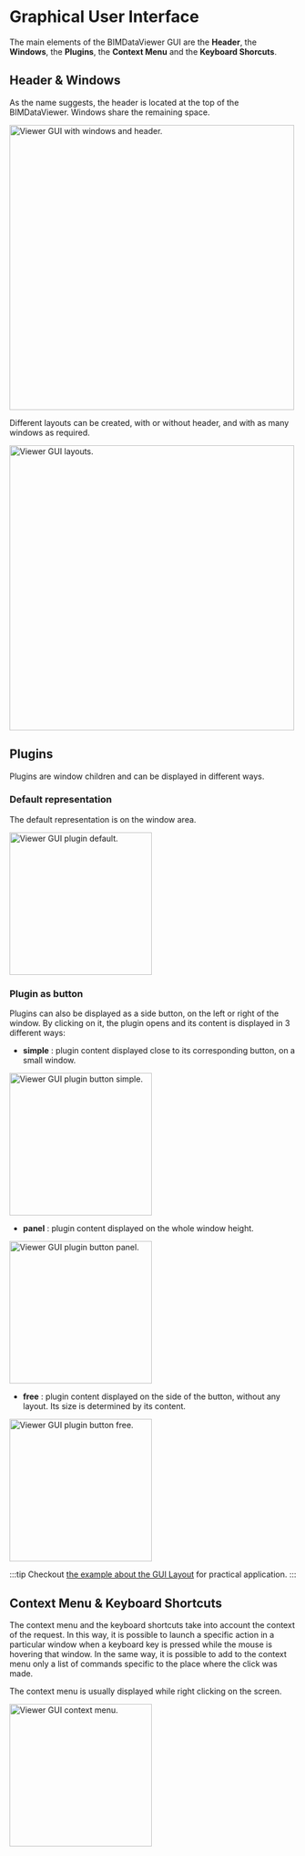 # Graphical User Interface

The main elements of the BIMDataViewer GUI are the **Header**, the **Windows**, the **Plugins**, the **Context Menu** and the **Keyboard Shorcuts**.

## Header & Windows

As the name suggests, the header is located at the top of the BIMDataViewer. Windows share the remaining space.

<img width=500px src="/assets/img/viewer/viewer-gui-header-and-windows.png" alt="Viewer GUI with windows and header.">


Different layouts can be created, with or without header, and with as many windows as required.

<img width=500px src="/assets/img/viewer/viewer-gui-layouts.png" alt="Viewer GUI layouts.">


## Plugins

Plugins are window children and can be displayed in different ways.

### Default representation

The default representation is on the window area.

<img width=250px src="/assets/img/viewer/viewer-gui-plugin-default.png" alt="Viewer GUI plugin default.">

### Plugin as button

Plugins can also be displayed as a side button, on the left or right of the window. By clicking on it, the plugin opens and its content is displayed in 3 different ways:

- **simple** : plugin content displayed close to its corresponding button, on a small window.

<img width=250px src="/assets/img/viewer/viewer-gui-plugin-button-simple.png" alt="Viewer GUI plugin button simple.">

- **panel** : plugin content displayed on the whole window height.

<img width=250px src="/assets/img/viewer/viewer-gui-plugin-button-panel.png" alt="Viewer GUI plugin button panel.">

- **free** : plugin content displayed on the side of the button, without any layout. Its size is determined by its content.

<img width=250px src="/assets/img/viewer/viewer-gui-plugin-button-free.png" alt="Viewer GUI plugin button free.">

:::tip
Checkout [the example about the GUI Layout](../examples/gui_layout.html) for practical application.
:::

## Context Menu & Keyboard Shortcuts

The context menu and the keyboard shortcuts take into account the context of the request. In this way, it is possible to launch a specific action in a particular window when a keyboard key is pressed while the mouse is hovering that window. In the same way, it is possible to add to the context menu only a list of commands specific to the place where the click was made.

The context menu is usually displayed while right clicking on the screen.

<img width=250px src="/assets/img/viewer/viewer-gui-context-menu.png" alt="Viewer GUI context menu.">
